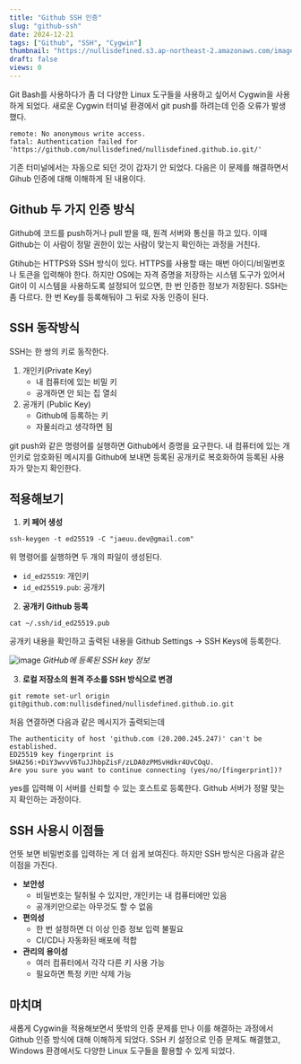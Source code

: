 ```yaml
---
title: "Github SSH 인증"
slug: "github-ssh"
date: 2024-12-21
tags: ["Github", "SSH", "Cygwin"]
thumbnail: "https://nullisdefined.s3.ap-northeast-2.amazonaws.com/images/52ee5a5d97fb23f80377457b239c5807.png"
draft: false
views: 0
---
```

Git Bash를 사용하다가 좀 더 다양한 Linux 도구들을 사용하고 싶어서 Cygwin을 사용하게 되었다. 새로운 Cygwin 터미널 환경에서 git push를 하려는데 인증 오류가 발생했다. 
```shell
remote: No anonymous write access.
fatal: Authentication failed for 'https://github.com/nullisdefined/nullisdefined.github.io.git/'
```
기존 터미널에서는 자동으로 되던 것이 갑자기 안 되었다. 다음은 이 문제를 해결하면서 Gihub 인증에 대해 이해하게 된 내용이다.

## Github 두 가지 인증 방식
Github에 코드를 push하거나 pull 받을 때, 원격 서버와 통신을 하고 있다. 이때 Github는 이 사람이 정말 권한이 있는 사람이 맞는지 확인하는 과정을 거친다.

Gtihub는 HTTPS와 SSH 방식이 있다. HTTPS를 사용할 때는 매번 아이디/비밀번호나 토큰을 입력해야 한다. 하지만 OS에는 자격 증명을 저장하는 시스템 도구가 있어서 Git이 이 시스템을 사용하도록 설정되어 있으면, 한 번 인증한 정보가 저장된다. SSH는 좀 다르다. 한 번 Key를 등록해둬야 그 뒤로 자동 인증이 된다.

## SSH 동작방식
SSH는 한 쌍의 키로 동작한다.
1. 개인키(Private Key)
	- 내 컴퓨터에 있는 비밀 키
	- 공개하면 안 되는 집 열쇠
2. 공개키 (Public Key)
	- Github에 등록하는 키
	- 자물쇠라고 생각하면 됨

git push와 같은 명령어를 실행하면 Github에서 증명을 요구한다. 내 컴퓨터에 있는 개인키로 암호화된 메시지를 Github에 보내면 등록된 공개키로 복호화하여 등록된 사용자가 맞는지 확인한다.

## 적용해보기
1. **키 페어 생성**
```shell
ssh-keygen -t ed25519 -C "jaeuu.dev@gmail.com"
```
위 명령어를 실행하면 두 개의 파일이 생성된다.
- `id_ed25519`: 개인키
- `id_ed25519.pub`: 공개키

2. **공개키 Github 등록**
```shell
cat ~/.ssh/id_ed25519.pub
```
공개키 내용을 확인하고 출력된 내용을 Github Settings -> SSH Keys에 등록한다.

![image](https://nullisdefined.s3.ap-northeast-2.amazonaws.com/images/52ee5a5d97fb23f80377457b239c5807.png)
*GitHub에 등록된 SSH key 정보*

3. **로컬 저장소의 원격 주소를 SSH 방식으로 변경**
```shell
git remote set-url origin git@github.com:nullisdefined/nullisdefined.github.io.git
```

처음 연결하면 다음과 같은 메시지가 출력되는데
```shell
The authenticity of host 'github.com (20.200.245.247)' can't be established.
ED25519 key fingerprint is SHA256:+DiY3wvvV6TuJJhbpZisF/zLDA0zPMSvHdkr4UvCOqU.
Are you sure you want to continue connecting (yes/no/[fingerprint])?
```
yes를 입력해 이 서버를 신뢰할 수 있는 호스트로 등록한다. Github 서버가 정말 맞는지 확인하는 과정이다.

## SSH 사용시 이점들
언뜻 보면 비밀번호를 입력하는 게 더 쉽게 보여진다. 하지만 SSH 방식은 다음과 같은 이점을 가진다.
- **보안성**
    - 비밀번호는 탈취될 수 있지만, 개인키는 내 컴퓨터에만 있음
    - 공개키만으로는 아무것도 할 수 없음
- **편의성**
    - 한 번 설정하면 더 이상 인증 정보 입력 불필요
    - CI/CD나 자동화된 배포에 적합
- **관리의 용이성**
    - 여러 컴퓨터에서 각각 다른 키 사용 가능
    - 필요하면 특정 키만 삭제 가능

## 마치며
새롭게 Cygwin을 적용해보면서 뜻밖의 인증 문제를 만나 이를 해결하는 과정에서 Github 인증 방식에 대해 이해하게 되었다. SSH 키 설정으로 인증 문제도 해결했고, Windows 환경에서도 다양한 Linux 도구들을 활용할 수 있게 되었다.